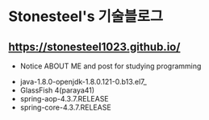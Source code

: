 # Stonesteel's 기술블로그
https://stonesteel1023.github.io/
-
* Notice ABOUT ME and post for studying programming

- java-1.8.0-openjdk-1.8.0.121-0.b13.el7_
- GlassFish 4(paraya41)
- spring-aop-4.3.7.RELEASE
- spring-core-4.3.7.RELEASE
